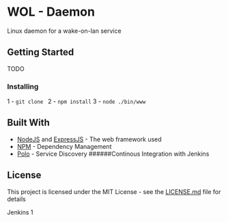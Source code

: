 # WOL - Daemon

Linux daemon for a wake-on-lan service

## Getting Started
TODO

### Installing

1 - `git clone `
2 - `npm install`
3 - `node ./bin/www`

## Built With

* [NodeJS](https://nodejs.org/) and [ExpressJS](http://expressjs.com/) - The web framework used
* [NPM](https://npmjs.com/) - Dependency Management
* [Polo](https://www.npmjs.com/package/polo) - Service Discovery
######Continous Integration with Jenkins

## License
This project is licensed under the MIT License - see the [LICENSE.md](LICENSE.md) file for details
  
  
Jenkins 1
